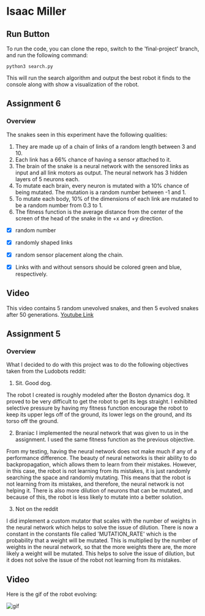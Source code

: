 # Isaac Miller 
## Run Button

To run the code, you can clone the repo, switch to the 'final-project' branch, and run the following command:
```
python3 search.py
```

This will run the search algorithm and output the best robot it finds to the console along with show a visualization of the robot.
## Assignment 6

### Overview

The snakes seen in this experiment have the following qualities:
1. They are made up of a chain of links of a random length between 3 and 10.
2. Each link has a 66% chance of having a sensor attached to it.
3. The brain of the snake is a neural network with the sensored links as input and all link motors as output. The neural network has 3 hidden layers of 5 neurons each.
4. To mutate each brain, every neuron is mutated with a 10% chance of being mutated. The mutation is a random number between -1 and 1.
5. To mutate each body, 10% of the dimensions of each link are mutated to be a random number from 0.3 to 1.
6. The fitness function is the average distance from the center of the screen of the head of the snake in the +x and +y direction.


- [x] random number

- [x] randomly shaped links

- [X] random sensor placement along the chain.

- [x] Links with and without sensors should be colored green and blue, respectively.

## Video

This video contains 5 random unevolved snakes, and then 5 evolved snakes after 50 generations.
[Youtube Link](https://youtu.be/DQLIAmM41Ck)

## Assignment 5

### Overview

What I decided to do with this project was to do the following objectives taken from the Ludobots reddit:
1. Sit. Good dog.

The robot I created is roughly modeled after the Boston dynamics dog.
It proved to be very difficult to get the robot to get its legs straight.
I exhibited selective pressure by having my fitness function encourage the robot to keep its upper legs off of the ground, its lower legs on the ground, and its torso off the ground.

2. Braniac
I implemented the neural network that was given to us in the assignment. I used the same fitness function as the previous objective.

From my testing, having the neural network does not make much if any of a performance difference. The beauty of neural networks is their ability to do backpropagation, which allows them to learn from their mistakes. However, in this case, the robot is not learning from its mistakes, it is just randomly searching the space and randomly mutating. This means that the robot is not learning from its mistakes, and therefore, the neural network is not helping it. There is also more dilution of neurons that can be mutated, and because of this, the robot is less likely to mutate into a better solution.

3. Not on the reddit

I did implement a custom mutator that scales with the number of weights in the neural network which helps to solve the issue of dilution. There is now a constant in the constants file called 'MUTATION_RATE' which is the probability that a weight will be mutated. This is multiplied by the number of weights in the neural network, so that the more weights there are, the more likely a weight will be mutated. This helps to solve the issue of dilution, but it does not solve the issue of the robot not learning from its mistakes.


## Video

Here is the gif of the robot evolving:

![gif](./396-Assignment-5.gif)